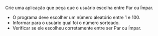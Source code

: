 Crie uma aplicação que peça que o usuário escolha entre Par ou Ímpar.

* O programa deve escolher um número aleatório entre 1 e 100.
* Informar para o usuário qual foi o número sorteado.
* Verificar se ele escolheu corretamente entre ser Par ou Ímpar.